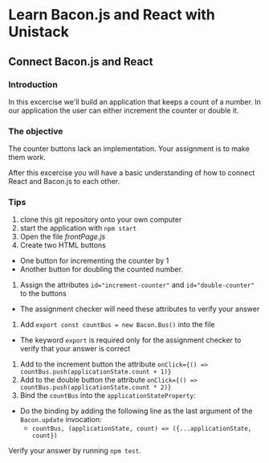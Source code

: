 # Learn Bacon.js and React with Unistack

## Connect Bacon.js and React

### Introduction

In this excercise we'll build an application that keeps a count of a number. In our application the user can either
increment the counter or double it.

### The objective

The counter buttons lack an implementation. Your assignment is to make them work.

After this excercise you will have a basic understanding of how to connect React and Bacon.js to each other.

### Tips

1. clone this git repository onto your own computer
1. start the application with `npm start`
1. Open the file *frontPage.js*
1. Create two HTML buttons
  * One button for incrementing the counter by 1
  * Another button for doubling the counted number.
1. Assign the attributes `id="increment-counter"` and `id="double-counter"` to the buttons
  * The assignment checker will need these attributes to verify your answer 
1. Add `export const countBus = new Bacon.Bus()` into the file
  * The keyword `export` is required only for the assignment checker to verify that your answer is correct
1. Add to the increment button the attribute `onClick={() => countBus.push(applicationState.count + 1)}`
1. Add to the double button the attribute `onClick={() => countBus.push(applicationState.count * 2)}`
1. Bind the `countBus` into the `applicationStateProperty`:
  * Do the binding by adding the following line as the last argument of the `Bacon.update` invocation:
    * `countBus, (applicationState, count) => ({...applicationState, count})`
 
 
Verify your answer by running `npm test`. 